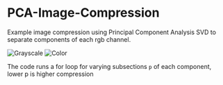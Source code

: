# PCA-Image-Compression
Example image compression using Principal Component Analysis SVD to separate components of each rgb channel.

![Grayscale](https://media.giphy.com/media/KyCVFVMuWs689NEaPe/giphy.gif)
![Color](http://fat.gfycat.com/WelltodoElaborateBrocketdeer.gif)

The code runs a for loop for varying subsections `p` of each component, lower p is higher compression
